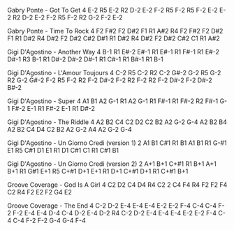 Gabry Ponte - Got To Get
4 E-2 R5 E-2 R2 D-2 E-2 F-2 R5 F-2 R5 F-2 E-2 E-2 R2 D-2 E-2 F-2 R5 F-2 R2 G-2 F-2 E-2

Gabry Ponte - Time To Rock
4 F2 F#2 F2 D#2 F1 R1 A#2 R4 F2 F#2 F2 D#2 F1 R1 D#2 R4 D#2 F2 D#2 C#2 D#1 R1 D#2 R4 D#2 F2 D#2 C#2 C1 R1 A#2

Gigi D'Agostino - Another Way
4 B-1 R1 E#-2 E#-1 R1 E#-1 R1 F#-1 R1 E#-2 D#-1 R3 B-1 R1 D#-2 D#-2 D#-1 R1 C#-1 R1 B#-1 R1 B-1

Gigi D'Agostino - L'Amour Toujours
4 C-2 R5 C-2 R2 C-2 G#-2 G-2 R5 G-2 R2 G-2 G#-2 F-2 R5 F-2 R2 F-2 D#-2 F-2 R2 F-2 R2 F-2 D#-2 F-2 D#-2 B#-2

Gigi D'Agostino - Super
4 A1 B1 A2 G-1 R1 A2 G-1 R1 F#-1 R1 F#-2 R2 F#-1 G-1 F#-2 E-1 R1 F#-2 E-1 R1 D#-2

Gigi D'Agostino - The Riddle
4 A2 B2 C4 C2 D2 C2 B2 A2 G-2 G-4 A2 B2 B4 A2 B2 C4 D4 C2 B2 A2 G-2 A4 A2 G-2 G-4

Gigi D'Agostino - Un Giorno Credi (version 1)
2 A1 B1 C#1 R1 B1 A1 B1 R1 G-#1 E1 R5 C#1 D1 E1 R1 D1 C#1 C1 R1 C#1 B1

Gigi D'Agostino - Un Giorno Credi (version 2)
2 A+1 B+1 C+#1 R1 B+1 A+1 B+1 R1 G#1 E+1 R5 C+#1 D+1 E+1 R1 D+1 C+#1 D+1 R1 C+#1 B+1

Groove Coverage - God Is A Girl
4 C2 D2 C4 D4 R4 C2 2 C4 F4 R4 F2 F2 F4 C2 R4 F2 E2 F2 G4 E2

Groove Coverage - The End
4 C-2 D-2 E-4 E-4 E-4 E-2 E-2 F-4 C-4 C-4 F-2 F-2 E-4 E-4 D-4 C-4 D-2 E-4 D-2 R4 C-2 D-2 E-4 E-4 E-4 E-2 E-2 F-4 C-4 C-4 F-2 F-2 G-4 G-4 F-4
